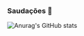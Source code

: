 ### Saudações 👻

![Anurag's GitHub stats](https://github-readme-stats.vercel.app/api?username=silviocesarsf&count_private=true)

